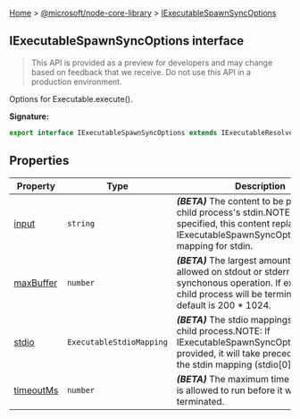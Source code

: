 [Home](./index) &gt; [@microsoft/node-core-library](./node-core-library.md) &gt; [IExecutableSpawnSyncOptions](./node-core-library.iexecutablespawnsyncoptions.md)

## IExecutableSpawnSyncOptions interface

> This API is provided as a preview for developers and may change based on feedback that we receive. Do not use this API in a production environment.
> 

Options for Executable.execute().

<b>Signature:</b>

```typescript
export interface IExecutableSpawnSyncOptions extends IExecutableResolveOptions 
```

## Properties

|  Property | Type | Description |
|  --- | --- | --- |
|  [input](./node-core-library.iexecutablespawnsyncoptions.input.md) | `string` | <b><i>(BETA)</i></b> The content to be passed to the child process's stdin.<!-- -->NOTE: If specified, this content replaces any IExecutableSpawnSyncOptions.stdio\[0\] mapping for stdin. |
|  [maxBuffer](./node-core-library.iexecutablespawnsyncoptions.maxbuffer.md) | `number` | <b><i>(BETA)</i></b> The largest amount of bytes allowed on stdout or stderr for this synchonous operation. If exceeded, the child process will be terminated. The default is 200 \* 1024. |
|  [stdio](./node-core-library.iexecutablespawnsyncoptions.stdio.md) | `ExecutableStdioMapping` | <b><i>(BETA)</i></b> The stdio mappings for the child process.<!-- -->NOTE: If IExecutableSpawnSyncOptions.input is provided, it will take precedence over the stdin mapping (stdio\[0\]). |
|  [timeoutMs](./node-core-library.iexecutablespawnsyncoptions.timeoutms.md) | `number` | <b><i>(BETA)</i></b> The maximum time the process is allowed to run before it will be terminated. |

